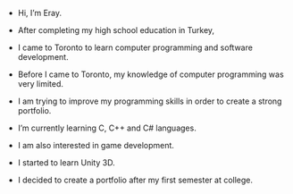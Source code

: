 - Hi, I’m Eray.
- After completing my high school education in Turkey, 
- I came to Toronto to learn computer programming and software development.
- Before I came to Toronto, my knowledge of computer programming was very limited.
- I am trying to improve my programming skills in order to create a strong portfolio.

- I’m currently learning C, C++ and C# languages. 
- I am also interested in game development.
- I started to learn Unity 3D.
- I decided to create a portfolio after my first semester at college.


<!---
toyshousen/toyshousen is a ✨ special ✨ repository because its `README.md` (this file) appears on your GitHub profile.
You can click the Preview link to take a look at your changes.
--->
